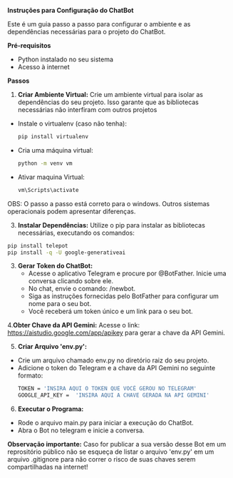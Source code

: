 **Instruções para Configuração do ChatBot**

Este é um guia passo a passo para configurar o ambiente e as dependências necessárias para o projeto do ChatBot.

**Pré-requisitos**
* Python instalado no seu sistema
* Acesso à internet

**Passos**
 1. **Criar Ambiente Virtual:** Crie um ambiente virtual para isolar as dependências do seu projeto. Isso garante que as bibliotecas necessárias não interfiram com outros projetos

  * Instale o virtualenv (caso não tenha): 
      ~~~bash
      pip install virtualenv
      ~~~
  * Cria uma máquina virtual:
      ~~~bash
      python -m venv vm
      ~~~
  * Ativar maquina Virtual:
      ~~~bash
      vm\Scripts\activate
      ~~~
OBS: O passo a passo está correto para o windows. Outros sistemas operacionais podem apresentar diferenças. 

 3. **Instalar Dependências:** Utilize o pip para instalar as bibliotecas necessárias, executando os comandos:
   ~~~bash
   pip install telepot
   pip install -q -U google-generativeai
   ~~~
 3. **Gerar Token do ChatBot:**
     * Acesse o aplicativo Telegram e procure por @BotFather. Inicie uma conversa clicando sobre ele.
     * No chat, envie o comando: /newbot.
     * Siga as instruções fornecidas pelo BotFather para configurar um nome para o seu bot.
     * Você receberá um token único e um link para o seu bot.

 4.**Obter Chave da API Gemini:** Acesse o link: https://aistudio.google.com/app/apikey para gerar a chave da API Gemini.
 
 5. **Criar Arquivo 'env.py':**
   * Crie um arquivo chamado env.py no diretório raiz do seu projeto.
   * Adicione o token do Telegram e a chave da API Gemini no seguinte formato:
       ~~~bash
       TOKEN = 'INSIRA AQUI O TOKEN QUE VOCÊ GEROU NO TELEGRAM' 
       GOOGLE_API_KEY =  'INSIRA AQUI A CHAVE GERADA NA API GEMINI'
       ~~~
 6. **Executar o Programa:**
   * Rode o arquivo main.py para iniciar a execução do ChatBot.
   * Abra o Bot no telegram e inicie a conversa. 

**Observação importante:** Caso for publicar a sua versão desse Bot em um reprositório público não se esqueça de listar  o arquivo 'env.py' em um arquivo .gitignore para não correr o risco de suas chaves serem compartilhadas na internet! 
